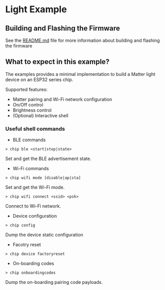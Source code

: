 # Light Example

## Building and Flashing the Firmware

See the [README.md](../../README.md) file for more information about building and flashing the firmware


## What to expect in this example?

The examples provides a minimal implementation to build a Matter light device on an ESP32 series chip.

Supported features:
 - Matter pairing and Wi-Fi network configuration
 - On/Off control
 - Brightness control
 - (Optional) Interactive shell

### Useful shell commands

- BLE commands

```
> chip ble <start|stop|state>
```

Set and get the BLE advertisement state.

- Wi-Fi commands

```
> chip wifi mode [disable|ap|sta]
```

Set and get the Wi-Fi mode.

```
> chip wifi connect <ssid> <psk>
```

Connect to Wi-Fi network.

- Device configuration

```
> chip config
```

Dump the device static configuration


- Facotry reset

```
> chip device factoryreset
```

- On-boarding codes

```
> chip onboardingcodes
```

Dump the on-boarding pairing code payloads.

